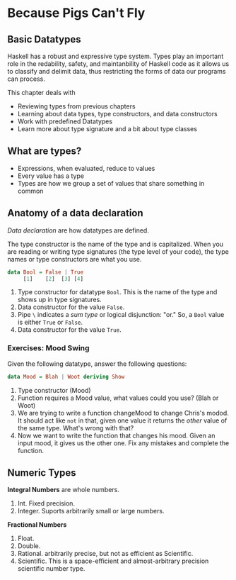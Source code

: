 # Because Pigs Can't Fly

## Basic Datatypes

Haskell has a robust and expressive type system. Types play an important role in the redability, safety, and maintanbility of Haskell code as it allows us to classify and delimit data, thus restricting the forms of data our programs can process.

This chapter deals with
- Reviewing types from previous chapters
- Learning about data types, type constructors, and data constructors
- Work with predefined Datatypes
- Learn more about type signature and a bit about type classes

## What are types?
- Expressions, when evaluated, reduce to values
- Every value has a type
- Types are how we group a set of values that share something in common

## Anatomy of a data declaration
_Data declaration_ are how datatypes are defined.

The type constructor is the name of the type and is capitalized. When you are reading or writing type signatures (the type level of your code), the type names or type constructors are what you use.

```Haskell
data Bool = False | True
     [1]    [2]  [3] [4]
```

1. Type constructor for datatype `Bool`. This is the name of the type and shows up in type signatures.
2. Data constructor for the value `False`.
3. Pipe `\` indicates a _sum type_ or logical disjunction: "or." So, a `Bool` value is either `True` or `False`.
4. Data constructor for the value `True`.


### Exercises: Mood Swing

Given the following datatype, answer the following questions:

```Haskell
data Mood = Blah | Woot deriving Show
```

1. Type constructor (Mood)
2. Function requires a Mood value, what values could you use? (Blah or Woot)
3. We are trying to write a function changeMood to change Chris's modod. It should act like `not` in that, given one value it returns the _other_ value of the same type. What's wrong with that?
4. Now we want to write the function that changes his mood. Given an input mood, it gives us the other one. Fix any mistakes and complete the function.


## Numeric Types

**Integral Numbers** are whole numbers.
1. Int. Fixed precision.
2. Integer. Suports arbitrarily small or large numbers.

**Fractional Numbers**
1. Float.
2. Double.
3. Rational. arbitrarily precise, but not as efficient as Scientific.
4. Scientific. This is a space-efficient and almost-arbitrary precision scientific number type.
